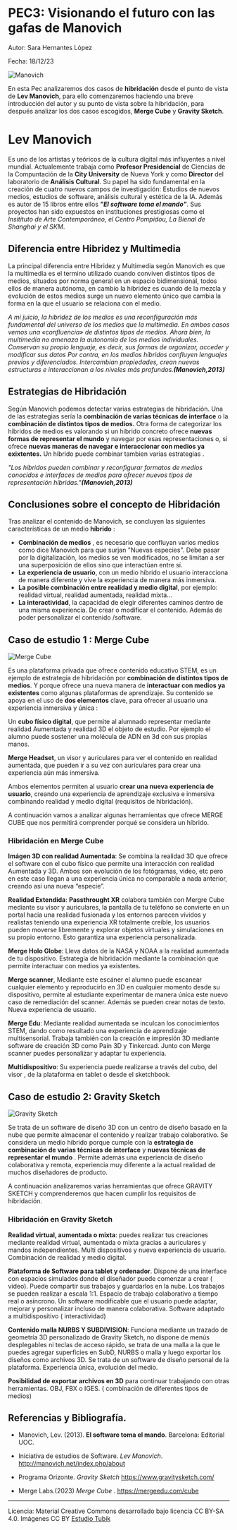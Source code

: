 #  PEC3: Visionando el futuro con las gafas de Manovich
Autor: Sara Hernantes López

Fecha: 18/12/23

![Manovich](https://es.wikipedia.org/wiki/Lev_Manovich#/media/Archivo:Lev_Manovich_%E2%80%94_How_to_analyze_culture_using_social_networks.jpg) 

En esta Pec analizaremos dos casos de **hibridación** desde el punto de vista de **Lev Manovich**, para ello comenzaremos haciendo una breve introducción del autor y su punto de vista sobre la hibridación, para después analizar los dos casos escogidos, **Merge Cube** y **Gravity Sketch**. 


# Lev Manovich
Es uno de los artistas y teóricos de la cultura digital más influyentes a nivel mundial.  Actualemente trabaja como **Profesor Presidencial** de Ciencias de la Compuntación de la **City University** de Nueva York y como **Director** del laboratorio de **Análisis Cultural**. 
Su papel ha sido fundamental en la creación de cuatro nuevos campos de investigación: Estudios de nuevos medios, estudios de software, análisis cultural y estética de la IA. Además es autor de 15 libros entre ellos **_"El software toma el mando"_**.  Sus proyectos han sido expuestos en instituciones prestigiosas como el _Insitituto de Arte Contemporáneo, el Centro Pompidou, La Bienal de Shanghai y el SKM_. 

## Diferencia entre Hibridez y Multimedia

La principal diferencia entre Hibridez y Multimedia según Manovich es que la multimedia es el termino utilizado cuando conviven distintos tipos de medios, situados por norma general en un espacio bidimensional, todos ellos de manera autónoma, en cambio la hibridez es cuando de la mezcla y evolución de estos medios surge un nuevo elemento único que cambia la forma en la que el usuario se relaciona con el medio. 


_A mi juicio, la hibridez de los medios es una reconfiguración más fundamental del universo de los medios que la multimedia. En ambos casos vemos una «confluencia» de distintos tipos de medios. Ahora bien, la multimedia no amenaza la autonomía de los medios individuales. Conservan su propio lenguaje, es decir, sus formas de organizar, acceder y modificar sus datos_ 
_Por contra, en los medios híbridos confluyen lenguajes previos y diferenciados. Intercambian propiedades, crean nuevas estructuras e interaccionan a los niveles más profundos.**(Manovich,2013)**_

## Estrategias de Hibridación 

Según Manovich podemos detectar varias estrategias de hibridación. 
Una de las estrategias sería la **combinación de varias técnicas de interface** o la **combinación de distintos tipos de medios.** 
Otra forma de categorizar los hibridos de medios es valorando si un hibrido concreto ofrece **nuevas formas de representar el mundo** y navegar por esas representaciones o, si ofrece **nuevas maneras de navegar e interaccionar con medios ya exixtentes.** Un hibrido puede combinar tambien varias estrategias . 



_"Los híbridos pueden combinar y reconfigurar formatos de medios conocidos e interfaces de medios para ofrecer nuevos tipos de representación híbridas."**(Manovich,2013)**_

## Conclusiones sobre el concepto de Hibridación

Tras analizar el contenido de Manovich, se concluyen las siguientes características de un medio **híbrido** :  

* **Combinación de medios** , es necesario que confluyan varios medios como dice Manovich para que surjan "Nuevas especies". Debe pasar por la digitalización, los medios se ven modificados, no se limitan a ser una superposición de ellos sino que interactúan entre sí. 
* **La experiencia de usuario**, con un medio híbrido el usuario interacciona de manera diferente y vive la experiencia de manera más inmersiva. 
* **La posible combinación entre realidad y medio digital**, por ejemplo:  realidad virtual, realidad aumentada, realidad mixta...
* **La interactividad**, la capacidad de elegir diferentes caminos dentro de una misma experiencia. De crear o modificar el contenido. Además de poder personalizar el contenido /software. 

## Caso de estudio 1 : Merge Cube
![Merge Cube]([https://mergeedu.com/assets/images/hold-anything.mp4](https://m.media-amazon.com/images/I/71QOBRGbw4L._AC_SX522_.jpg))

Es una plataforma privada que ofrece contenido educativo STEM, es un ejemplo de estrategia de hibridación por **combinación de distintos tipos de medios**. Y porque ofrece una nueva manera de **interactuar con medios ya existentes** como algunas plataformas de aprendizaje. Su contenido se apoya en el uso de **dos elementos** clave, para ofrecer al usuario una experiencia inmersiva y única :

Un **cubo físico digital**, que permite al alumnado representar mediante realidad Aumentada y realidad 3D el objeto de estudio. Por ejemplo el alumno puede sostener una molécula de ADN en 3d con sus propias manos.

**Merge Headset**, un visor y auriculares para ver el contenido en realidad aumentada, que pueden ir a su vez con auriculares para crear una experiencia aún más inmersiva.

Ambos elementos permiten al usuario **crear una nueva experiencia de usuario**, creando una experiencia de aprendizaje exclusiva e inmersiva combinando realidad y medio digital (requisitos de hibridación).

A continuación vamos a analizar algunas herramientas que ofrece MERGE CUBE que nos permitirá comprender porqué se considera un híbrido.

 
### Hibridación en Merge Cube

**Imágen 3D con realidad Aumentada**: Se combina la realidad 3D que ofrece el software con el cubo físico que permite una interacción con realidad Aumentada y 3D. Ambos son evolución de los fotógramas, video, etc pero en este caso llegan a una experiencia única no comparable a nada anterior, creando así una nueva “especie”.

**Realidad Extendida**:  **Passthrought XR** colabora también con Mergre Cube mediante su visor y auriculares, la pantalla de tu teléfono se convierte en un portal hacia una realidad fusionada y los entornos parecen vívidos y realistas teniendo una experiencia XR totalmente creíble, los usuarios pueden moverse libremente y explorar objetos virtuales y simulaciones en su propio entorno. Esto garantiza una experiencia personalizada. 

**Merge Holo Globe**: Lleva datos de la NASA y NOAA a la realidad aumentada de tu dispositivo. Estrategia de hibridación mediante la combinación que permite interactuar con medios ya existentes.

**Merge scanner**, Mediante este escáner el alumno puede escanear cualquier elemento y reproducirlo en 3D en cualquier momento desde su dispositivo, permite al estudiante experimentar de manera única este nuevo caso de remediación del scanner. Además se pueden crear notas de texto. Nueva experiencia de usuario.

**Merge Edu**: Mediante realidad aumentada se inculcan los conocimientos STEM, dando como resultado una experiencia de aprendizaje multisensorial. Trabaja también con la creación e impresión 3D mediante software de creación 3D como Pain 3D y Tinkercad. Junto con Merge scanner puedes personalizar y adaptar tu experiencia. 

**Multidispositivo**: Su experiencia puede realizarse a través del cubo, del visor , de la plataforma en tablet o desde el sketchbook.

## Caso de estudio 2:  Gravity Sketch
![Gravity Sketch](https://cdn.cloudflare.steamstatic.com/steam/apps/551370/header.jpg?t=1662484607)

Se trata de un software de diseño 3D con un centro de diseño basado en la nube que permite almacenar el contenido y realizar trabajo colaborativo. Se considera un medio híbrido porque cumple con la **estrategia de combinación de varias técnicas de interface** y **nuevas técnicas de representar el mundo** . Permite además una experiencia de diseño colaborativa y remota, experiencia muy diferente a la actual realidad de muchos diseñadores de producto.

A continuación analizaremos varias herramientas que ofrece GRAVITY SKETCH y comprenderemos que hacen cumplir los requisitos de hibridación.


### Hibridación en Gravity Sketch

**Realidad virtual, aumentada o mixta**: puedes realizar tus creaciones mediante realidad virtual, aumentada o mixta gracias a auriculares y mandos independientes. Multi dispositivos y nueva experiencia de usuario. Combinación de realidad y medio digital.

**Plataforma de Software para tablet y ordenador**. Dispone de una interface con espacios simulados donde el diseñador puede comenzar a crear ( video). Puede compartir sus trabajos y guardarlos en la nube. Los trabajos se pueden realizar a escala 1:1. Espacio de trabajo colaborativo a tiempo real o asíncrono. Un software modificable que el usuario puede adaptar, mejorar y personalizar incluso de manera colaborativa. Software adaptado a multidispositivo ( interactividad)

**Contenido malla NURBS Y SUBDIVISION**: Funciona mediante un trazado de geometría 3D personalizado de Gravity Sketch, no dispone de menús desplegables ni teclas de acceso rápido, se trata de una malla a la que le puedes agregar superficies en SubD, NURBS o malla y luego exportar los diseños como archivos 3D. Se trata de un software de diseño personal de la plataforma. Experiencia única, evolución del medio.

**Posibilidad de exportar archivos en 3D** para continuar trabajando con otras herramientas. OBJ, FBX o IGES. ( combinación de diferentes tipos de medios)


## Referencias y Bibliografía. 

-   Manovich, Lev. (2013). **El software toma el mando**. Barcelona: Editorial UOC.

- Iniciativa de estudios de Software. _Lev Manovich_. http://manovich.net/index.php/about

- Programa Orizonte. _Gravity Sketch_ https://www.gravitysketch.com/

- Merge Labs.(2023) _Merge Cube_ . https://mergeedu.com/cube


----------

Licencia: Material Creative Commons desarrollado bajo licencia CC BY-SA 4.0. Imágenes CC BY [Estudio Tubik](https://blog.tubikstudio.com/how-to-create-original-flat-illustrations-designers-tips/)














